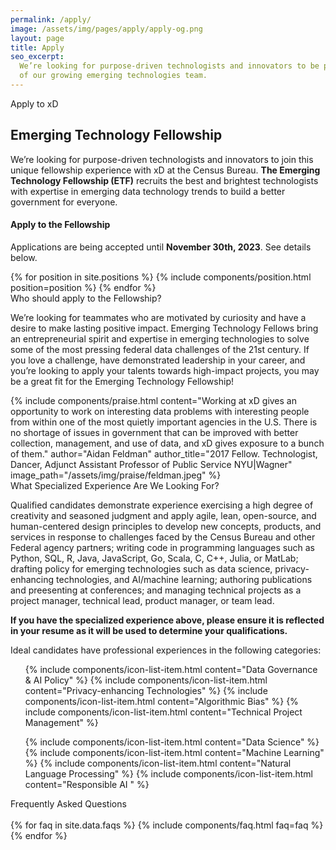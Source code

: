 ```yaml
---
permalink: /apply/
image: /assets/img/pages/apply/apply-og.png
layout: page
title: Apply
seo_excerpt:
  We’re looking for purpose-driven technologists and innovators to be part
  of our growing emerging technologies team.
---
```


<section class="apply-overview">
    <div class="grid-container">
        <div class="section-breadcrumb">Apply to xD</div>
        <h1>Emerging Technology Fellowship</h1>
        <p>
          We’re looking for purpose-driven technologists and innovators to join this unique fellowship experience with xD at the Census Bureau. <strong>The Emerging Technology Fellowship (ETF)</strong> recruits the best and brightest technologists with expertise in emerging data technology trends to build a better government for everyone.
        </p>
        <div class="usa-alert usa-alert--info">
            <div class="usa-alert__body">
                <h4 class="usa-alert__heading">Apply to the Fellowship</h4>
                <p class="usa-alert__text">
                    Applications are being accepted until <strong>November 30th, 2023</strong>. See details below.
                </p>
            </div>
        </div>
        {% for position in site.positions %}
            {% include components/position.html position=position %}
        {% endfor %}
    </div>
</section>

<section class="apply-overview">
  <div class="grid-container">
    <div class="grid-row">
      <div class="section-breadcrumb">Who should apply to the Fellowship?</div>
    </div>
    <div class="grid-row">
      <p>
        We’re looking for teammates who are motivated by curiosity and have a desire to make lasting positive impact. Emerging Technology Fellows bring an entrepreneurial spirit and expertise in emerging technologies to solve some of the most pressing federal data challenges of the 21st century. If you love a challenge, have demonstrated leadership in your career, and you’re looking to apply your talents towards high-impact projects, you may be a great fit for the Emerging Technology Fellowship!
      </p>
    </div>
    {%
      include components/praise.html
      content="Working at xD gives an opportunity to work on interesting data problems with interesting people from within one of the most quietly important agencies in the U.S. There is no shortage of issues in government that can be improved with better collection, management, and use of data, and xD gives exposure to a bunch of them."
      author="Aidan Feldman"
      author_title="2017 Fellow. Technologist, Dancer, Adjunct Assistant Professor of Public Service NYU|Wagner"
      image_path="/assets/img/praise/feldman.jpeg"
    %}
    <div class="grid-row">
      <div class="section-breadcrumb">What Specialized Experience Are We Looking For?</div>
    </div>
    <div class="grid-row">
      <p>
        Qualified candidates demonstrate experience exercising a high degree of creativity and seasoned judgment and apply agile, lean, open-source, and human-centered design principles to develop new concepts, products, and services in response to challenges faced by the Census Bureau and other Federal agency partners; writing code in programming languages such as Python, SQL, R, Java, JavaScript, Go, Scala, C, C++, Julia, or MatLab; drafting policy for emerging technologies such as data science, privacy-enhancing technologies, and AI/machine learning; authoring publications and preesenting at conferences; and managing technical projects as a project manager, technical lead, product manager, or team lead.
      </p>
      <div class="usa-alert usa-alert--info">
        <div class="usa-alert__body">
          <p class="usa-alert__text">
            <strong>
              If you have the specialized experience above, please ensure it is reflected in your resume as it will be used to determine your qualifications.
            </strong>
          </p>
        </div>
      </div>
      <p>
        Ideal candidates have professional experiences in the following
        categories:
      </p>
    </div>
    <div class="grid-row grid-gap">
      <div class="tablet:grid-col">
        <ul class="usa-icon-list usa-icon-list--primary">
          {% include components/icon-list-item.html content="Data Governance & AI Policy" %}
          {% include components/icon-list-item.html content="Privacy-enhancing Technologies" %}
          {% include components/icon-list-item.html content="Algorithmic Bias" %}
          {% include components/icon-list-item.html content="Technical Project Management" %}
        </ul>
      </div>
      <div class="tablet:grid-col">
        <ul class="usa-icon-list usa-icon-list--primary">
          {% include components/icon-list-item.html content="Data Science" %}
          {% include components/icon-list-item.html content="Machine Learning" %}
          {% include components/icon-list-item.html content="Natural Language Processing" %}
          {% include components/icon-list-item.html content="Responsible AI " %}
        </ul>
      </div>
    </div>
  </div>
</section>

<section class="apply-overview apply-faq">
    <div class="grid-container">
        <div class="section-breadcrumb">Frequently Asked Questions</div>
        <div class="grid-row">
            <div class="grid-col-12">
                <br/>
                {% for faq in site.data.faqs %}
                    {% include components/faq.html faq=faq %}
                {% endfor %}
            </div>
        </div>
    </div>
</section>
